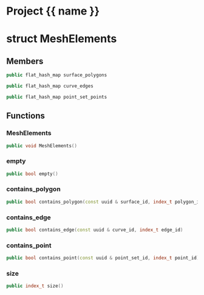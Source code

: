 <script setup>
import {useRoute} from 'vitepress'
const {path} = useRoute()
const tokens = path.split('/')
const words = tokens[2].split('-');
for (let i = 0; i < words.length; i++) {
    words[i] = words[i].charAt(0).toUpperCase() + words[i].slice(1);
    words[i] = words[i].replace('geode', 'Geode')
}
const name = words.join('-');
</script>
# Project {{ name }}

# struct MeshElements


## Members

```cpp
public flat_hash_map surface_polygons

```

```cpp
public flat_hash_map curve_edges

```

```cpp
public flat_hash_map point_set_points

```



## Functions

### MeshElements

```cpp
public void MeshElements()
```


### empty

```cpp
public bool empty()
```


### contains_polygon

```cpp
public bool contains_polygon(const uuid & surface_id, index_t polygon_id)
```


### contains_edge

```cpp
public bool contains_edge(const uuid & curve_id, index_t edge_id)
```


### contains_point

```cpp
public bool contains_point(const uuid & point_set_id, index_t point_id)
```


### size

```cpp
public index_t size()
```





